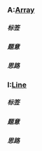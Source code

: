 ### A:[Array](https://ac.nowcoder.com/acm/contest/33191/A)

##### 标签

##### 题意

##### 思路

### I:[Line](https://ac.nowcoder.com/acm/contest/33191/I)

##### 标签

##### 题意

##### 思路

